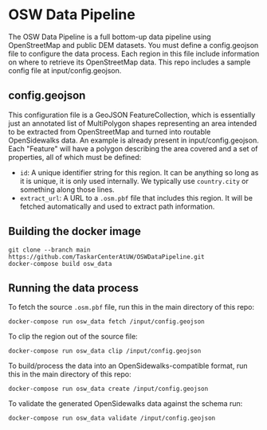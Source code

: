 # OSW Data Pipeline
The OSW Data Pipeline is a full bottom-up data pipeline using OpenStreetMap and public DEM datasets. You must define a config.geojson file to configure the data process. Each region in this file include information on where to retrieve its OpenStreetMap data. This repo includes a sample config file at input/config.geojson.

## config.geojson
This configuration file is a GeoJSON FeatureCollection, which is essentially just an annotated list of MultiPolygon shapes representing an area intended to be extracted from OpenStreetMap and turned into routable OpenSidewalks data. An example is already present in input/config.geojson. Each "Feature" will have a polygon describing the area covered and a set of properties, all of which must be defined:

- `id`: A unique identifier string for this region. It can be anything so long
as it is unique, it is only used internally. We typically use `country.city`
or something along those lines.
- `extract_url`: A URL to a `.osm.pbf` file that includes this region. It will
be fetched automatically and used to extract path information.

## Building the docker image

    git clone --branch main https://github.com/TaskarCenterAtUW/OSWDataPipeline.git
    docker-compose build osw_data

## Running the data process

To fetch the source `.osm.pbf` file, run this in the main directory of this repo:

    docker-compose run osw_data fetch /input/config.geojson

To clip the region out of the source file:

    docker-compose run osw_data clip /input/config.geojson

To build/process the data into an OpenSidewalks-compatible format, run this in the main directory of this repo:

    docker-compose run osw_data create /input/config.geojson

To validate the generated OpenSidewalks data against the schema run:

    docker-compose run osw_data validate /input/config.geojson
